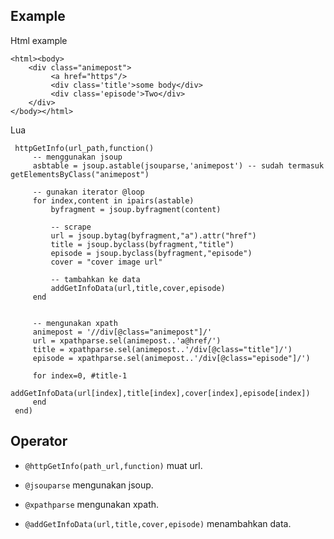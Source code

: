 ## Example ##

Html example

    <html><body>
        <div class="animepost">
             <a href="https"/>
             <div class='title'>some body</div>
             <div class='episode'>Two</div>
        </div>
    </body></html>


Lua
  
     httpGetInfo(url_path,function()
         -- menggunakan jsoup
         asbtable = jsoup.astable(jsouparse,'animepost') -- sudah termasuk getElementsByClass("animepost")

         -- gunakan iterator @loop 
         for index,content in ipairs(astable)           
             byfragment = jsoup.byfragment(content)

             -- scrape
             url = jsoup.bytag(byfragment,"a").attr("href")
             title = jsoup.byclass(byfragment,"title")
             episode = jsoup.byclass(byfragment,"episode")
             cover = "cover image url"

             -- tambahkan ke data
             addGetInfoData(url,title,cover,episode)
         end
        

         -- mengunakan xpath
         animepost = '//div[@class="animepost"]/'
         url = xpathparse.sel(animepost..'a@href/')
         title = xpathparse.sel(animepost..'/div[@class="title"]/')
         episode = xpathparse.sel(animepost..'/div[@class="episode"]/')
         
         for index=0, #title-1
             addGetInfoData(url[index],title[index],cover[index],episode[index])
         end
     end)


## Operator ##
- `@httpGetInfo(path_url,function)` muat url.
 
- `@jsouparse` mengunakan jsoup.

- `@xpathparse` mengunakan xpath.

- `@addGetInfoData(url,title,cover,episode)` menambahkan data.
